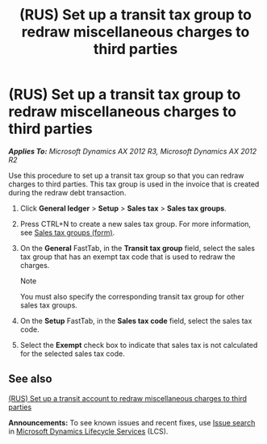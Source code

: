 ﻿---
title: (RUS) Set up a transit tax group to redraw miscellaneous charges to third parties
TOCTitle: (RUS) Set up a transit tax group to redraw miscellaneous charges to third parties
ms:assetid: 4cd4d69d-f81e-4537-b0e7-ed08eb043205
ms:mtpsurl: https://technet.microsoft.com/en-us/library/JJ733217(v=AX.60)
ms:contentKeyID: 49685185
ms.date: 04/18/2014
mtps_version: v=AX.60
---

# (RUS) Set up a transit tax group to redraw miscellaneous charges to third parties 


_**Applies To:** Microsoft Dynamics AX 2012 R3, Microsoft Dynamics AX 2012 R2_

Use this procedure to set up a transit tax group so that you can redraw charges to third parties. This tax group is used in the invoice that is created during the redraw debt transaction.

1.  Click **General ledger** \> **Setup** \> **Sales tax** \> **Sales tax groups**.

2.  Press CTRL+N to create a new sales tax group. For more information, see [Sales tax groups (form)](https://technet.microsoft.com/en-us/library/aa498345\(v=ax.60\)).

3.  On the **General** FastTab, in the **Transit tax group** field, select the sales tax group that has an exempt tax code that is used to redraw the charges.
    

    > [!NOTE]
    > <P>You must also specify the corresponding transit tax group for other sales tax groups.</P>



4.  On the **Setup** FastTab, in the **Sales tax code** field, select the sales tax code.

5.  Select the **Exempt** check box to indicate that sales tax is not calculated for the selected sales tax code.

## See also

[(RUS) Set up a transit account to redraw miscellaneous charges to third parties](rus-set-up-a-transit-account-to-redraw-miscellaneous-charges-to-third-parties.md)

  
**Announcements:** To see known issues and recent fixes, use [Issue search](http://go.microsoft.com/fwlink/?linkid=389258) in [Microsoft Dynamics Lifecycle Services](http://go.microsoft.com/fwlink/?linkid=306505) (LCS).

